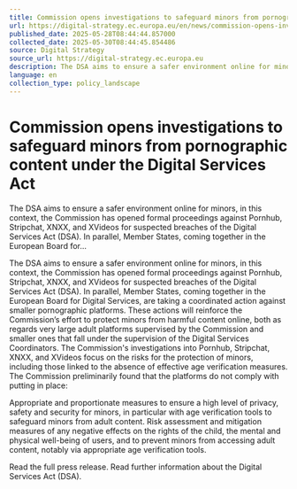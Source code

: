 ```yaml
---
title: Commission opens investigations to safeguard minors from pornographic content under the Digital Services Act
url: https://digital-strategy.ec.europa.eu/en/news/commission-opens-investigations-safeguard-minors-pornographic-content-under-digital-services-act
published_date: 2025-05-28T08:44:44.857000
collected_date: 2025-05-30T08:44:45.854486
source: Digital Strategy
source_url: https://digital-strategy.ec.europa.eu
description: The DSA aims to ensure a safer environment online for minors, in this context, the Commission has opened formal proceedings against Pornhub, Stripchat, XNXX, and XVideos for suspected breaches of the Digital Services Act (DSA). In parallel, Member States, coming together in the European Board for...
language: en
collection_type: policy_landscape
---
```


# Commission opens investigations to safeguard minors from pornographic content under the Digital Services Act

The DSA aims to ensure a safer environment online for minors, in this context, the Commission has opened formal proceedings against Pornhub, Stripchat, XNXX, and XVideos for suspected breaches of the Digital Services Act (DSA). In parallel, Member States, coming together in the European Board for...

The DSA aims to ensure a safer environment online for minors, in this context, the Commission has opened formal proceedings against Pornhub, Stripchat, XNXX, and XVideos for suspected breaches of the Digital Services Act (DSA). In parallel, Member States, coming together in the European Board for Digital Services, are taking a coordinated action against smaller pornographic platforms. These actions will reinforce the Commission’s effort to protect minors from harmful content online, both as regards very large adult platforms supervised by the Commission and smaller ones that fall under the supervision of the Digital Services Coordinators. 
 The Commission's investigations into Pornhub, Stripchat, XNXX, and XVideos focus on the risks for the protection of minors, including those linked to the absence of effective age verification measures. The Commission preliminarily found that the platforms do not comply with putting in place: 
 
 Appropriate and proportionate measures to ensure a high level of privacy, safety and security for minors, in particular with age verification tools to safeguard minors from adult content. 
 Risk assessment and mitigation measures of any negative effects on the rights of the child, the mental and physical well-being of users, and to prevent minors from accessing adult content, notably via appropriate age verification tools. 
 
 Read the full press release. 
 Read further information about the Digital Services Act (DSA).